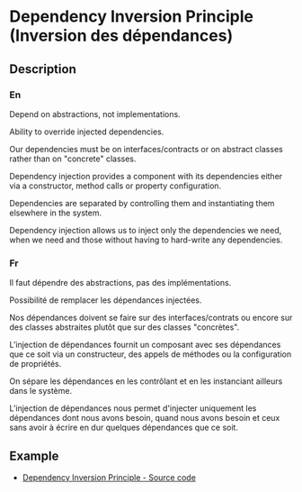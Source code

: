 # Dependency Inversion Principle (Inversion des dépendances)


## Description

### En

Depend on abstractions, not implementations.

Ability to override injected dependencies.

Our dependencies must be on interfaces/contracts or on abstract classes rather than on "concrete" classes.

Dependency injection provides a component with its dependencies either via a constructor,
method calls or property configuration.

Dependencies are separated by controlling them and instantiating them elsewhere in the system.

Dependency injection allows us to inject only the dependencies we need,
when we need and those without having to hard-write any dependencies.

### Fr

Il faut dépendre des abstractions, pas des implémentations.

Possibilité de remplacer les dépendances injectées.

Nos dépendances doivent se faire sur des interfaces/contrats ou encore sur des classes abstraites plutôt que sur des classes "concrètes".

L’injection de dépendances fournit un composant avec ses dépendances que ce soit via un constructeur,
des appels de méthodes ou la configuration de propriétés.

On sépare les dépendances en les contrôlant et en les instanciant ailleurs dans le système.

L’injection de dépendances nous permet d'injecter uniquement les dépendances dont nous avons besoin,
quand nous avons besoin et ceux sans avoir à écrire en dur quelques dépendances que ce soit.


## Example

* [Dependency Inversion Principle - Source code](https://github.com/s-damian/solid-php/tree/master/src/5_dependency-inversion-principle/index.php)
